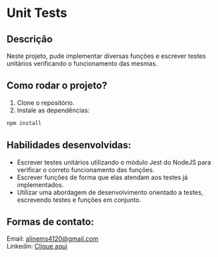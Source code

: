 # Unit Tests

## Descrição
Neste projeto, pude implementar diversas funções e escrever testes unitários verificando o funcionamento das mesmas.

## Como rodar o projeto?
1. Clone o repositório.
2. Instale as dependências:
```bash
npm install
```

## Habilidades desenvolvidas:
- Escrever testes unitários utilizando o módulo Jest do NodeJS para verificar o correto funcionamento das funções.
- Escrever funções de forma que elas atendam aos testes já implementados.
- Utilizar uma abordagem de desenvolvimento orientado a testes, escrevendo testes e funções em conjunto.

## Formas de contato:
Email: alinems4120@gmail.com <br>
Linkedin: <a href="https://www.linkedin.com/in/alinemourasantos-dev/" target="_blank">Clique aqui</a>
